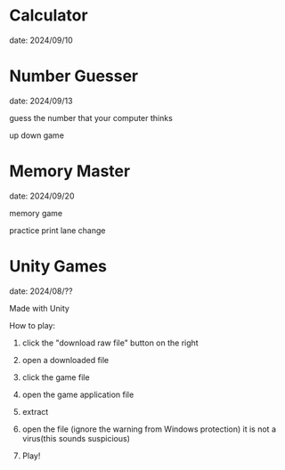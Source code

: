 # Calculator
date: 2024/09/10

# Number Guesser
date: 2024/09/13

guess the number that your computer thinks

up down game

# Memory Master
date: 2024/09/20

memory game

practice print lane change

# Unity Games
date: 2024/08/??

Made with Unity

How to play:

1. click the "download raw file" button on the right

2. open a downloaded file

3. click the game file

4. open the game application file

5. extract

6. open the file (ignore the warning from Windows protection)  it is not a virus(this sounds suspicious)

7. Play!
